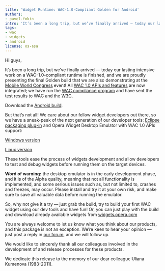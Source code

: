 ```yaml
---
title: 'Widget Runtime: WAC-1.0-Compliant Golden for Android'
authors:
- pavel-fokin
intro: 'It’s been a long trip, but we’ve finally arrived — today our lasting intensive work on a WAC-1.0-compliant runtime is finished, and we are proudly presenting the final Golden build that we are also demonstrating at the Mobile World Congress event!'
tags:
- wac
- widgets
- android
license: os-asa
---
```


Hi guys,

It’s been a long trip, but we’ve finally arrived — today our lasting intensive work on a WAC-1.0-compliant runtime is finished, and we are proudly presenting the final Golden build that we are also demonstrating at the [Mobile World Congress][1] event! All [WAC 1.0 APIs and features][2] are now integrated; we have run the [WAC compliance program][3] and have sent the test results to WAC and the [W3C][4].

[1]: http://www.mobileworldcongress.com/
[2]: http://www.wacapps.net/web/portal/1_0spec
[3]: http://tests.wacapps.net/
[4]: http://dev.w3.org/2006/waf/widgets/imp-report/

Download the [Android build][5].

[5]: https://www.opera.com/download/get.pl?sub=++++&id=33469&location=270&nothanks=yes

But that’s not all! We care about our fellow widget developers out there, so we have a sneak-peak of the next generation of our developer tools: [Eclipse packaging plug-in][6] and Opera Widget Desktop Emulator with WAC 1.0 APIs support:

[6]: http://team.opera.com/widgets-sdk/

[Windows version][7]

[7]: https://www.opera.com/download/get.pl?sub=++++&id=33470&location=270&nothanks=yes

[Linux version][8]

[8]: https://www.opera.com/download/get.pl?sub=++++&id=33471&location=270&nothanks=yes

These tools ease the process of widgets development and allow developers to test and debug widgets before running them on the target devices.

**Word of warning:** the desktop emulator is in the early development phase, and it is of the Alpha quality, meaning that not all functionality is implemented, and some serious issues such as, but not limited to, crashes and freezes, may occur. Please install and try it at your own risk, and make sure to save all valuable data before running the emulator.

So, why not give it a try — just grab the build, try to build your first WAC widget using our dev tools and have fun! Or, you can just play with the build and download already available widgets from [widgets.opera.com][9]

[9]: http://widgets.opera.com

You are always welcome to let us know what you think about our products, and this package is not an exception. We’re keen to hear your opinion — just post a reply in [our forum][10], and we will follow up.

[10]: http://my.opera.com/community/forums/forum.dml?id=1296

We would like to sincerely thank all our colleagues involved in the development of and release processes for these products.

We dedicate this release to the memory of our dear colleague Uliana Kumenova (1983-2011).

